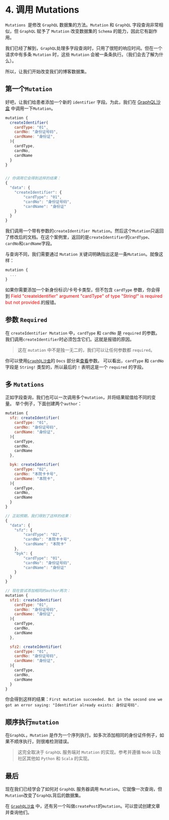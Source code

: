 # 4. 调用 Mutations
`Mutations `是修改 `GraphQL` 数据集的方法。`Mutation` 和 `GraphQL` 字段查询非常相似，但 `GraphQL` 赋予了 `Mutation` 改变数据集的 `Schema` 的能力，因此它有副作用。

我们已经了解到，`GraphQL`处理多字段查询时，只用了很短的响应时间。但在一个请求中有多条 `Mutation` 时，这些 `Mutation` 会被一条条执行。（我们会去了解为什么）。

所以，让我们开始改变我们的博客数据集。

## 第一个`Mutation`
好吧，让我们给患者添加一个新的 `identifier` 字段。为此，我们在 [GraphQL沙盒](https://sandbox.learngraphql.com/) 中调用一下`Mutation`。
```js
mutation {
  createIdentifier(
    cardType: "01",
    cardNo: "身份证号码",
    cardName: "身份证",    
  ){
    cardType,
    cardNo,
    cardName
  }
}


// 你调用它会得到这样的结果：
{
  "data": {
    "createIdentifier": {
        "cardType": "01",
        "cardNo": "身份证号码",
        "cardName": "身份证"
    }
  }
}
```

我们调用一个带有参数的`createIdentifier Mutation`。然后这个`Mutation`只返回了修改后的文档。在这个案例里，返回的是`createIdentifier`的`cardType`、`cardNo`和`cardName`字段。

与查询不同，我们需要通过 `Mutation` 关键词明确指出这是一条`Mutation`。就像这样：
```js
mutation {
  ...
}
```

如果你需要添加一个新身份标识/卡号卡类型，但不包含 `cardType` 参数，你会得到 <font color=red>Field \"createIdentifier\" argument \"cardType\" of type \"String!\" is required but not provided.</font>的报错。

## 参数 `Required`
在 `createIdentifier Mutation` 中，`cardType` 和 `cardNo` 是 `required` 的参数。我们调用`createIdentifier`时必须包含它们。这就是报错的原因。

> 这在 `mutation` 中不是独一无二的，我们可以让任何参数都 `required`。

你可以使用[`GraphQL沙盒`](https://sandbox.learngraphql.com/)的 `Docs` 部分来[查看](https://cldup.com/ZzkRN_fr9R.gif)参数。
可以看出，`cardType` 和 `cardNo` 字段是 `String!` 类型的，所以最后的 `!` 表明这是一个 `required` 的字段。

## 多 `Mutations`
正如字段查询，我们也可以一次调用多个`mutation`，并将结果赋值给不同的变量。
举个例子，下面创建两个`author`：
```js
mutation {
  sfz: createIdentifier(
    cardType: "01",
    cardNo: "身份证号码",
    cardName: "身份证",    
  ){
    cardType,
    cardNo,
    cardName
  },

  byk: createIdentifier(
    cardType: "02",
    cardNo: "本院卡卡号",
    cardName: "本院卡",    
  ){
    cardType,
    cardNo,
    cardName
  }
}

// 正如预期，我们得到了这样的结果：
{
  "data": {
    "sfz": {
        "cardType": "02",
        "cardNo": "本院卡卡号",
        "cardName": "本院卡"
    },
    "byk": {
        "cardType": "01",
        "cardNo": "身份证号码",
        "cardName": "身份证"
    }
  }
}

// 现在尝试添加相同的author两次：
mutation {
  sfz1: createIdentifier(
    cardType: "01",
    cardNo: "身份证号码",
    cardName: "身份证",    
  ){
    cardType,
    cardNo,
    cardName
  },

  sfz2: createIdentifier(
    cardType: "01",
    cardNo: "身份证号码",
    cardName: "身份证",    
  ){
    cardType,
    cardNo,
    cardName
  }
}

```

你会得到这样的结果：`First mutation succeeded. But in the second one we got an error saying: "Identifier already exists: 身份证号码".`

## 顺序执行`mutation`
在`GraphQL`，`Mutation` 是作为一个序列执行。如多次添加相同的身份证件例子，如果不顺序执行，则很难检测错误。

> 这完全取决于 `GraphQL` 服务端对 `Mutation` 的实现。参考并遵循 `Node` 以及社区其他如 `Python` 和 `Scala` 的实现。

## 最后
现在我们已经学会了如何对 `GraphQL` 服务器调用 `Mutation`。它就像一次查询，但`Mutation`改变了`GraphQL`背后的数据集。

在 [`GraphQL沙盒`](https://sandbox.learngraphql.com/) 中，还有另一个叫做`createPost`的`mutation`。可以尝试创建文章并查询他们。
